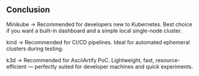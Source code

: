 ## Conclusion

Minikube → Recommended for developers new to Kubernetes. Best choice if you want a built-in dashboard and a simple local single-node cluster.

kind → Recommended for CI/CD pipelines. Ideal for automated ephemeral clusters during testing.

k3d → Recommended for AsciiArtify PoC. Lightweight, fast, resource-efficient — perfectly suited for developer machines and quick experiments.
